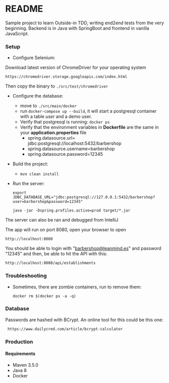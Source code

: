 # README #

Sample project to learn Outside-in TDD, 
writing end2end tests from the very beginning. Backend is in Java with SpringBoot and frontend in vanilla JavaScript.

### Setup ###

- Configure Selenium:

 Download latest version of ChromeDriver for your operating system

    https://chromedriver.storage.googleapis.com/index.html
    
Then copy the binary to `./src/test/chromedriver`    
   
- Configure the database:

  - move to `./src/main/docker`
  - run `docker-compose up --build`, it will start a postgresql container with a table *user* and a demo user. 
  - Verify that postgresql is running: `docker ps`
  - Verify that the environment variables in **Dockerfile** are the same in your **application.properties** file 
      - spring.datasource.url= jdbc:postgresql://localhost:5432/barbershop
      - spring.datasource.username=barbershop
      - spring.datasource.password=12345

- Build the project:
  - `mvn clean install`
  
- Run the server:

     `export JDBC_DATABASE_URL="jdbc:postgresql://127.0.0.1:5432/barbershop?user=barbershop&password=12345"`
     
    `java -jar -Dspring.profiles.active=prod target/*.jar`
    
The server can also be ran and debugged from IntelliJ     
    
The app will run on port 8080, open your browser to open 

    http://localhost:8080

You should be able to login with "barbershop@leanmind.es" and password "12345" and then, be able to hit the API with this:
    
    http://localhost:8080/api/establishments
  
  
  ### Troubleshooting
  
  - Sometimes, there are zombie containers, run to remove them:
  
      `docker rm $(docker ps -a -q)`
      
### Database ###
Passwords are hashed with BCrypt. An online tool for this could be this one:      
      
     https://www.dailycred.com/article/bcrypt-calculator
      
### Production ###

#### Requirements ####
- Maven 3.5.0
- Java 8
- Docker
